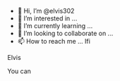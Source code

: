 - 👋 Hi, I’m @elvis302
- 👀 I’m interested in ...
- 🌱 I’m currently learning ...
- 💞️ I’m looking to collaborate on ...
- 📫 How to reach me ...
Ifi
<!---
elvis302/elvis302 is a ✨ special ✨ repository because its `README.md` (this file) appears on your GitHub profile.
You can click the Preview link to take a look at your changes.
---> Elvis
You can 
